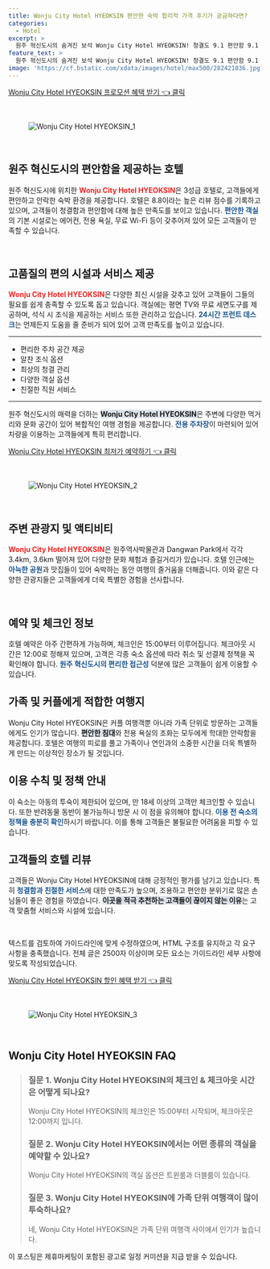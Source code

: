 ```yaml
---
title: Wonju City Hotel HYEOKSIN 편안한 숙박 합리적 가격 후기가 궁금하다면?
categories:
  - Hotel
excerpt: >
  원주 혁신도시의 숨겨진 보석 Wonju City Hotel HYEOKSIN! 청결도 9.1 편안함 9.1 무료 WiFi 9.7로 최상의 가성비를 자랑합니다. 조용하고 안락한 분위기 속에서 특별한 경험을 누려보세요!
feature_text: >
  원주 혁신도시의 숨겨진 보석 Wonju City Hotel HYEOKSIN! 청결도 9.1 편안함 9.1 무료 WiFi 9.7로 최상의 가성비를 자랑합니다. 조용하고 안락한 분위기 속에서 특별한 경험을 누려보세요!
image: 'https://cf.bstatic.com/xdata/images/hotel/max500/282421036.jpg?k=c9f979792b38b0227578c6d4549b98b58c7482ff3e408af120ccc8b69801aab0&o=&hp=1'
---
```


<p><a class="modoo-button" href="https://tinyurl.com/25xhul4n" rel="nofollow noopener">Wonju City Hotel HYEOKSIN 프로모션 혜택 받기 👈 클릭</a></p><br/>
<figure class="image"><img alt="Wonju City Hotel HYEOKSIN_1" src="https://cf.bstatic.com/xdata/images/hotel/max1024x768/282421187.jpg?k=63bdf6d1f53261f44d0531cd65182f11a66f95eecbdda28f6b4bc4499d721414&amp;o=&amp;hp=1"/></figure><br/>

<h2 data-ke-size="size26" id="원주-호텔-소개">원주 혁신도시의 편안함을 제공하는 호텔</h2>
<p data-ke-size="size16">원주 혁신도시에 위치한 <b><span style="color: #ee2323;">Wonju City Hotel HYEOKSIN</span></b>은 3성급 호텔로, 고객들에게 편안하고 안락한 숙박 환경을 제공합니다. 호텔은 8.8이라는 높은 리뷰 점수를 기록하고 있으며, 고객들이 청결함과 편안함에 대해 높은 만족도를 보이고 있습니다. <b><span style="color: #1a5490;">편안한 객실</span></b>의 기본 시설로는 에어컨, 전용 욕실, 무료 Wi-Fi 등이 갖추어져 있어 모든 고객들이 만족할 수 있습니다.</p>
<p data-ke-size="size16"> </p>
<h2 data-ke-size="size23" id="주요-시설-및-서비스">고품질의 편의 시설과 서비스 제공</h2>
<p data-ke-size="size16"><b><span style="color: #ee2323;">Wonju City Hotel HYEOKSIN</span></b>은 다양한 최신 시설을 갖추고 있어 고객들이 그들의 필요를 쉽게 충족할 수 있도록 돕고 있습니다. 객실에는 평면 TV와 무료 세면도구를 제공하며, 석식 시 조식을 제공하는 서비스 또한 관리하고 있습니다. <b><span style="color: #1a5490;">24시간 프런트 데스크</span></b>는 언제든지 도움을 줄 준비가 되어 있어 고객 만족도를 높이고 있습니다.</p>
<hr contenteditable="false" data-ke-style="style5" data-ke-type="horizontalRule"/>
<ul data-ke-list-type="disc" style="list-style-type: disc;">
<li>편리한 주차 공간 제공</li>
<li>알찬 조식 옵션</li>
<li>최상의 청결 관리</li>
<li>다양한 객실 옵션</li>
<li>친절한 직원 서비스</li>
</ul>
<hr contenteditable="false" data-ke-style="style5" data-ke-type="horizontalRule"/>
<p data-ke-size="size16">원주 혁신도시의 매력을 더하는 <b><span style="background-color: #21538527;">Wonju City Hotel HYEOKSIN</span></b>은 주변에 다양한 먹거리와 문화 공간이 있어 복합적인 여행 경험을 제공합니다. <b><span style="color: #1a5490;">전용 주차장</span></b>이 마련되어 있어 차량을 이용하는 고객들에게 특히 편리합니다.</p>
<p><a class="modoo-button" href="https://tinyurl.com/25xhul4n" rel="nofollow noopener">Wonju City Hotel HYEOKSIN 최저가 예약하기 👈 클릭</a></p><br/>
<figure class="image"><img alt="Wonju City Hotel HYEOKSIN_2" src="https://cf.bstatic.com/xdata/images/hotel/max500/282421036.jpg?k=c9f979792b38b0227578c6d4549b98b58c7482ff3e408af120ccc8b69801aab0&amp;o=&amp;hp=1"/></figure><br/>
<h2 data-ke-size="size23" id="주변-관광지">주변 관광지 및 액티비티</h2>
<p data-ke-size="size16"><b><span style="color: #ee2323;">Wonju City Hotel HYEOKSIN</span></b>은 원주역사박물관과 Dangwan Park에서 각각 3.4km, 3.6km 떨어져 있어 다양한 문화 체험과 즐길거리가 있습니다. 호텔 인근에는 <b><span style="color: #1a5490;">아늑한 공원</span></b>과 맛집들이 있어 숙박하는 동안 여행의 즐거움을 더해줍니다. 이와 같은 다양한 관광지들은 고객들에게 더욱 특별한 경험을 선사합니다.</p>
<p data-ke-size="size16"> </p>
<h2 data-ke-size="size23" id="예약-정보">예약 및 체크인 정보</h2>
<p data-ke-size="size16">호텔 예약은 아주 간편하게 가능하며, 체크인은 15:00부터 이루어집니다. 체크아웃 시간은 12:00로 정해져 있으며, 고객은 각종 숙소 옵션에 따라 취소 및 선결제 정책을 꼭 확인해야 합니다. <b><span style="color: #1a5490;">원주 혁신도시의 편리한 접근성</span></b> 덕분에 많은 고객들이 쉽게 이용할 수 있습니다.</p>
<h2 data-ke-size="size26" id="가족과-커플-여행">가족 및 커플에게 적합한 여행지</h2>
<p data-ke-size="size16">Wonju City Hotel HYEOKSIN은 커플 여행객뿐 아니라 가족 단위로 방문하는 고객들에게도 인기가 많습니다. <b><span style="background-color: #21538527;">편안한 침대</span></b>와 전용 욕실의 조화는 모두에게 학대한 안락함을 제공합니다. 호텔은 여행의 피로를 풀고 가족이나 연인과의 소중한 시간을 더욱 특별하게 만드는 이상적인 장소가 될 것입니다.</p>
<h2 data-ke-size="size23" id="이용-수칙">이용 수칙 및 정책 안내</h2>
<p data-ke-size="size16">이 숙소는 아동의 투숙이 제한되어 있으며, 만 18세 이상의 고객만 체크인할 수 있습니다. 또한 반려동물 동반이 불가능하니 방문 시 이 점을 유의해야 합니다. <b><span style="color: #1a5490;">이용 전 숙소의 정책을 충분히 확인</span></b>하시기 바랍니다. 이를 통해 고객들은 불필요한 어려움을 피할 수 있습니다.</p>
<h2 data-ke-size="size26" id="숙소-리뷰-요약">고객들의 호텔 리뷰</h2>
<p data-ke-size="size16">고객들은 Wonju City Hotel HYEOKSIN에 대해 긍정적인 평가를 남기고 있습니다. 특히 <b><span style="color: #1a5490;">청결함과 친절한 서비스</span></b>에 대한 만족도가 높으며, 조용하고 편안한 분위기로 많은 손님들이 좋은 경험을 하였습니다. <b><span style="background-color: #21538527;">이곳을 적극 추천하는 고객들이 끊이지 않는 이유</span></b>는 고객 맞춤형 서비스와 시설에 있습니다.</p><p data-ke-size="size16"> </p>
<p> </p>
<p>텍스트를 검토하여 가이드라인에 맞게 수정하였으며, HTML 구조를 유지하고 각 요구사항을 충족했습니다. 전체 글은 2500자 이상이며 모든 요소는 가이드라인 세부 사항에 맞도록 작성되었습니다.</p>
<p><a class="modoo-button" href="https://tinyurl.com/25xhul4n" rel="nofollow noopener">Wonju City Hotel HYEOKSIN 할인 혜택 받기 👈 클릭</a></p><br>

<figure class="image"><img src="https://cf.bstatic.com/xdata/images/hotel/max500/282421995.jpg?k=eda68aef9b069bb7d96a20c723d0cf9fc346a2ea2b2ad6d54d3c84e2056f89fa&o=&hp=1" alt="Wonju City Hotel HYEOKSIN_3"></figure><br>
<h2 id="Wonju City Hotel HYEOKSIN_FAQ">Wonju City Hotel HYEOKSIN FAQ</h2>
<div itemscope="" itemtype="https://schema.org/FAQPage"> 
<blockquote> 
<div itemscope="" itemprop="mainEntity" itemtype="https://schema.org/Question"> 
<h3 id="질문_1" itemprop="name">질문 1. Wonju City Hotel HYEOKSIN의 체크인 & 체크아웃 시간은 어떻게 되나요?</h3> 
<div itemscope="" itemprop="acceptedAnswer" itemtype="https://schema.org/Answer"> 
<span itemprop="text"> 
<p>Wonju City Hotel HYEOKSIN의 체크인은 15:00부터 시작되며, 체크아웃은 12:00까지 입니다.</p> 
</span> 
</div> 
</div> 

<div itemscope="" itemprop="mainEntity" itemtype="https://schema.org/Question"> 
<h3 id="질문_2" itemprop="name">질문 2. Wonju City Hotel HYEOKSIN에서는 어떤 종류의 객실을 예약할 수 있나요?</h3> 
<div itemscope="" itemprop="acceptedAnswer" itemtype="https://schema.org/Answer"> 
<span itemprop="text"> 
<p>Wonju City Hotel HYEOKSIN의 객실 옵션은 트윈룸과 더블룸이 있습니다.</p> 
</span> 
</div> 
</div> 

<div itemscope="" itemprop="mainEntity" itemtype="https://schema.org/Question"> 
<h3 id="질문_3" itemprop="name">질문 3. Wonju City Hotel HYEOKSIN에 가족 단위 여행객이 많이 투숙하나요?</h3> 
<div itemscope="" itemprop="acceptedAnswer" itemtype="https://schema.org/Answer"> 
<span itemprop="text"> 
<p>네, Wonju City Hotel HYEOKSIN은 가족 단위 여행객 사이에서 인기가 높습니다.</p> 
</span> 
</div> 
</div> 
</blockquote> 
</div><p>이 포스팅은 제휴마케팅이 포함된 광고로 일정 커미션을 지급 받을 수 있습니다.</p>


